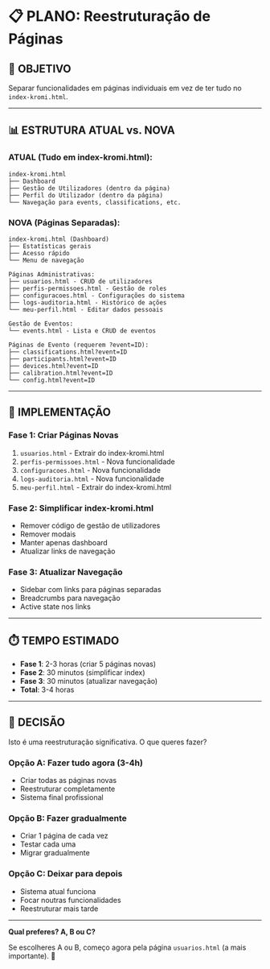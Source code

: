 # 📋 PLANO: Reestruturação de Páginas

## 🎯 OBJETIVO

Separar funcionalidades em páginas individuais em vez de ter tudo no `index-kromi.html`.

---

## 📊 ESTRUTURA ATUAL vs. NOVA

### **ATUAL (Tudo em index-kromi.html):**
```
index-kromi.html
├── Dashboard
├── Gestão de Utilizadores (dentro da página)
├── Perfil do Utilizador (dentro da página)
└── Navegação para events, classifications, etc.
```

### **NOVA (Páginas Separadas):**
```
index-kromi.html (Dashboard)
├── Estatísticas gerais
├── Acesso rápido
└── Menu de navegação

Páginas Administrativas:
├── usuarios.html - CRUD de utilizadores
├── perfis-permissoes.html - Gestão de roles
├── configuracoes.html - Configurações do sistema
├── logs-auditoria.html - Histórico de ações
└── meu-perfil.html - Editar dados pessoais

Gestão de Eventos:
└── events.html - Lista e CRUD de eventos

Páginas de Evento (requerem ?event=ID):
├── classifications.html?event=ID
├── participants.html?event=ID  
├── devices.html?event=ID
├── calibration.html?event=ID
└── config.html?event=ID
```

---

## 🔧 IMPLEMENTAÇÃO

### **Fase 1: Criar Páginas Novas**
1. `usuarios.html` - Extrair do index-kromi.html
2. `perfis-permissoes.html` - Nova funcionalidade
3. `configuracoes.html` - Nova funcionalidade
4. `logs-auditoria.html` - Nova funcionalidade
5. `meu-perfil.html` - Extrair do index-kromi.html

### **Fase 2: Simplificar index-kromi.html**
- Remover código de gestão de utilizadores
- Remover modais
- Manter apenas dashboard
- Atualizar links de navegação

### **Fase 3: Atualizar Navegação**
- Sidebar com links para páginas separadas
- Breadcrumbs para navegação
- Active state nos links

---

## ⏱️ TEMPO ESTIMADO

- **Fase 1**: 2-3 horas (criar 5 páginas novas)
- **Fase 2**: 30 minutos (simplificar index)
- **Fase 3**: 30 minutos (atualizar navegação)
- **Total**: 3-4 horas

---

## 🤔 DECISÃO

Isto é uma reestruturação significativa. O que queres fazer?

### **Opção A: Fazer tudo agora** (3-4h)
- Criar todas as páginas novas
- Reestruturar completamente
- Sistema final profissional

### **Opção B: Fazer gradualmente**
- Criar 1 página de cada vez
- Testar cada uma
- Migrar gradualmente

### **Opção C: Deixar para depois**
- Sistema atual funciona
- Focar noutras funcionalidades
- Reestruturar mais tarde

---

**Qual preferes? A, B ou C?** 

Se escolheres A ou B, começo agora pela página `usuarios.html` (a mais importante). 🤔

